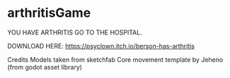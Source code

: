 # arthritisGame

YOU HAVE ARTHRITIS
GO TO THE HOSPITAL.

DOWNLOAD HERE: https://psyclown.itch.io/berson-has-arthritis

Credits
Models taken from sketchfab
Core movement template by Jeheno (from godot asset library)
